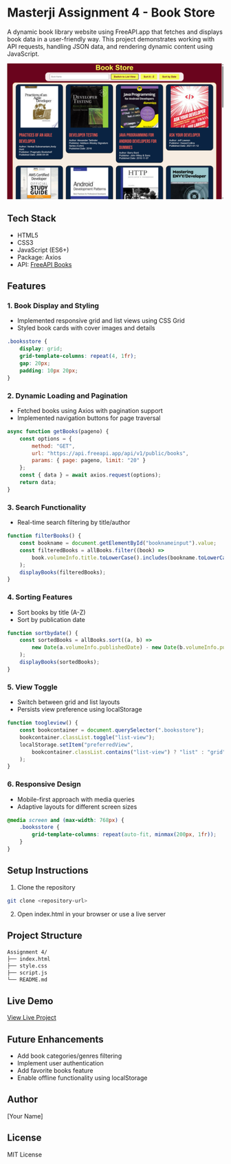 # Masterji Assignment 4 - Book Store

A dynamic book library website using FreeAPI.app that fetches and displays book data in a user-friendly way. This project demonstrates working with API requests, handling JSON data, and rendering dynamic content using JavaScript.

![Book Store Preview](image.png)

## Tech Stack

- HTML5
- CSS3
- JavaScript (ES6+)
- Package: Axios
- API: [FreeAPI Books](https://api.freeapi.app/api/v1/public/books)

## Features

### 1. Book Display and Styling
- Implemented responsive grid and list views using CSS Grid
- Styled book cards with cover images and details
```css
.booksstore {
    display: grid;
    grid-template-columns: repeat(4, 1fr);
    gap: 20px;
    padding: 10px 20px;
}
```

### 2. Dynamic Loading and Pagination
- Fetched books using Axios with pagination support
- Implemented navigation buttons for page traversal
```javascript
async function getBooks(pageno) {
    const options = {
        method: "GET",
        url: "https://api.freeapi.app/api/v1/public/books",
        params: { page: pageno, limit: "20" }
    };
    const { data } = await axios.request(options);
    return data;
}
```

### 3. Search Functionality
- Real-time search filtering by title/author
```javascript
function filterBooks() {
    const bookname = document.getElementById("booknameinput").value;
    const filteredBooks = allBooks.filter((book) =>
        book.volumeInfo.title.toLowerCase().includes(bookname.toLowerCase())
    );
    displayBooks(filteredBooks);
}
```

### 4. Sorting Features
- Sort books by title (A-Z)
- Sort by publication date
```javascript
function sortbydate() {
    const sortedBooks = allBooks.sort((a, b) =>
        new Date(a.volumeInfo.publishedDate) - new Date(b.volumeInfo.publishedDate)
    );
    displayBooks(sortedBooks);
}
```

### 5. View Toggle
- Switch between grid and list layouts
- Persists view preference using localStorage
```javascript
function toogleview() {
    const bookcontainer = document.querySelector(".booksstore");
    bookcontainer.classList.toggle("list-view");
    localStorage.setItem("preferredView", 
        bookcontainer.classList.contains("list-view") ? "list" : "grid"
    );
}
```

### 6. Responsive Design
- Mobile-first approach with media queries
- Adaptive layouts for different screen sizes
```css
@media screen and (max-width: 768px) {
    .booksstore {
        grid-template-columns: repeat(auto-fit, minmax(200px, 1fr));
    }
}
```

## Setup Instructions

1. Clone the repository
```bash
git clone <repository-url>
```

2. Open index.html in your browser or use a live server

## Project Structure

```
Assignment 4/
├── index.html
├── style.css
├── script.js
└── README.md
```

## Live Demo
[View Live Project](#) <!-- Add your deployed project link here -->

## Future Enhancements
- Add book categories/genres filtering
- Implement user authentication
- Add favorite books feature
- Enable offline functionality using localStorage

## Author
[Your Name]

## License
MIT License